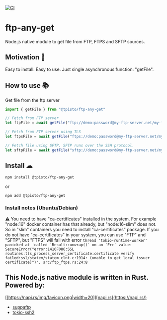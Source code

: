 [![CI](https://github.com/tpisto/ftp-any-get/actions/workflows/CI.yml/badge.svg)](https://github.com/tpisto/ftp-any-get/actions/workflows/CI.yml)

# ftp-any-get
Node.js native module to get file from FTP, FTPS and SFTP sources.

## Motivation 🧐
Easy to install. Easy to use. Just single asynchronous function: "getFile".

## How to use 📚

Get file from the ftp server
```javascript
import { getFile } from "@tpisto/ftp-any-get"

// Fetch from FTP server
let ftpFile = await getFile("ftp://demo:password@my-ftp-server.net/my-file.txt");

// Fetch from FTP server using TLS
let ftpsFile = await getFile("ftps://demo:password@my-ftp-server.net/my-file.txt");

// Fetch file using SFTP. SFTP runs over the SSH protocol.
let sftpFile = await getFile("sftp://demo:password@my-ftp-server.net/my-file.txt");
```

## Install ☁
```
npm install @tpisto/ftp-any-get
```
or 
```
npm add @tpisto/ftp-any-get
```

### Install notes (Ubuntu/Debian)
⚠️ You need to have "ca-certificates" installed in the system. For example "node:16" docker container has that already, but "node:16-slim" does not. So in "slim" containers you need to install "ca-certificates" package. If you do not have "ca-certificates" in your system, you can use "FTP" and "SFTP", but "FTPS" will fail with error ```thread 'tokio-runtime-worker' panicked at 'called `Result::unwrap()` on an `Err` value: SecureError("error:1416F086:SSL routines:tls_process_server_certificate:certificate verify failed:ssl/statem/statem_clnt.c:1914: (unable to get local issuer certificate)")', src/ftp_ftps.rs:24:8```

## This Node.js native module is written in Rust. Powered by:



[[https://napi.rs/img/favicon.png|width=20]][napi.rs](https://napi.rs/)
- [suppaftp](https://github.com/veeso/suppaftp)
- [tokio-ssh2](https://github.com/tyan-boot/tokio-ssh2)
